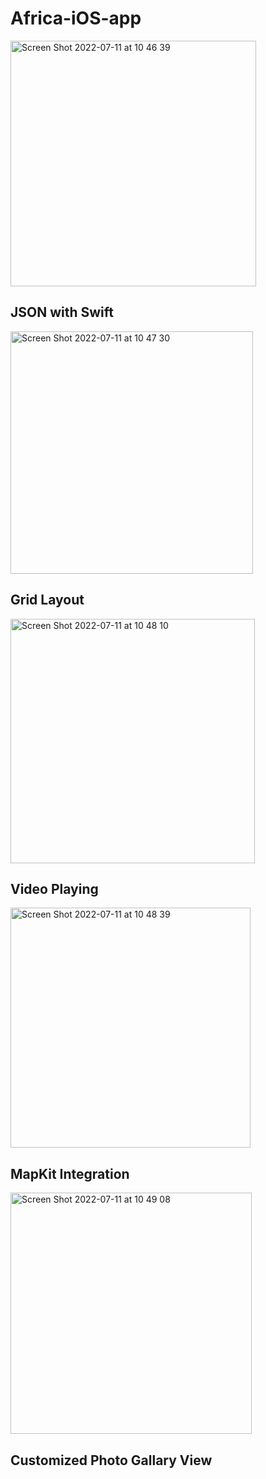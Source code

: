 # Africa-iOS-app

<img width="393" alt="Screen Shot 2022-07-11 at 10 46 39" src="https://user-images.githubusercontent.com/42149677/178190126-368ba354-a2a6-47c4-b1a3-50e1161b927a.png">

## JSON with Swift

<img width="388" alt="Screen Shot 2022-07-11 at 10 47 30" src="https://user-images.githubusercontent.com/42149677/178190490-387651d3-1a16-449a-b8cb-7ee3ae0b6519.png">

## Grid Layout

<img width="391" alt="Screen Shot 2022-07-11 at 10 48 10" src="https://user-images.githubusercontent.com/42149677/178190568-9c45ad15-ed04-4dd4-aec0-691c61047eeb.png">

## Video Playing

<img width="384" alt="Screen Shot 2022-07-11 at 10 48 39" src="https://user-images.githubusercontent.com/42149677/178190643-d21a0c83-1684-45a1-9e84-c030a3bb6b86.png">

## MapKit Integration 


<img width="386" alt="Screen Shot 2022-07-11 at 10 49 08" src="https://user-images.githubusercontent.com/42149677/178190680-ee573bfd-a9aa-4b4f-8b89-2626422c6d83.png">

## Customized Photo Gallary View
